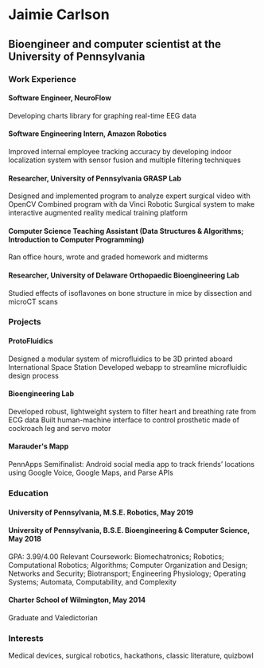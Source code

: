 # Jaimie Carlson

## Bioengineer and computer scientist at the University of Pennsylvania

### Work Experience

#### Software Engineer, NeuroFlow
Developing charts library for graphing real-time EEG data

#### Software Engineering Intern, Amazon Robotics
Improved internal employee tracking accuracy by developing indoor localization system with sensor fusion and multiple filtering techniques

#### Researcher, University of Pennsylvania GRASP Lab
Designed and implemented program to analyze expert surgical video with OpenCV
Combined program with da Vinci Robotic Surgical system to make interactive augmented reality medical training platform

#### Computer Science Teaching Assistant (Data Structures & Algorithms; Introduction to Computer Programming)
Ran office hours, wrote and graded homework and midterms

#### Researcher, University of Delaware Orthopaedic Bioengineering Lab
Studied effects of isoflavones on bone structure in mice by dissection and microCT scans

### Projects

#### ProtoFluidics
Designed a modular system of microfluidics to be 3D printed aboard International Space Station
Developed webapp to streamline microfluidic design process

#### Bioengineering Lab
Developed robust, lightweight system to filter heart and breathing rate from ECG data
Built human-machine interface to control prosthetic made of cockroach leg and servo motor

#### Marauder's Mapp
PennApps Semifinalist: Android social media app to track friends’ locations using Google Voice, Google Maps, and Parse APIs
### Education

#### University of Pennsylvania, M.S.E. Robotics, May 2019
#### University of Pennsylvania, B.S.E. Bioengineering & Computer Science, May 2018
GPA: 3.99/4.00
Relevant Coursework: Biomechatronics; Robotics; Computational Robotics; Algorithms; Computer Organization and Design; Networks and Security; Biotransport; Engineering Physiology; Operating Systems; Automata, Computability, and Complexity

#### Charter School of Wilmington, May 2014
Graduate and Valedictorian

### Interests
Medical devices, surgical robotics, hackathons, classic literature, quizbowl
